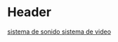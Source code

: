 <!-- TITLE: Protocolos -->
<!-- SUBTITLE: Detalles de protocolos usados -->

# Header
[ sistema de sonido ](/sistema-de-sonido-tesira)
[ sistema de video ](/sistema-de-video)
